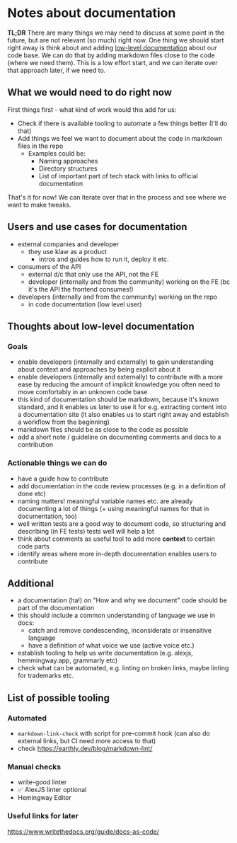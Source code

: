 # Notes about documentation

**TL;DR**
There are many things we may need to discuss at some point in the future, but are not relevant (so much) right now. One thing we should start right away is think about and adding [low-level documentation](#Thoughts-about-low-level-documentation) about our code base. We can do that by adding markdown files close to the code (where we need them). This is a low effort start, and we can iterate over that approach later, if we need to. 

## What we would need to do right now

First things first - what kind of work would this add for us:

- Check if there is available tooling to automate a few things better (I'll do that)
- Add things we feel we want to document about the code in markdown files in the repo
  - Examples could be: 
    - Naming approaches 
    - Directory structures
    - List of important part of tech stack with links to official documentation

That's it for now! We can iterate over that in the process and see where we want to make tweaks.


## Users and use cases for documentation

- external companies and developer
    - they use klaw as a product
        - intros and guides how to run it, deploy it etc.
- consumers of the API
    - external d/c that only use the API, not the FE
    - developer (internally and from the community) working on the FE (bc it's the API the frontend consumes!)
- developers (internally and from the community) working on the repo
    - in code documentation (low level user)


## Thoughts about low-level documentation

### Goals
- enable developers (internally and externally) to gain understanding about context and approaches by being explicit about it
- enable developers (internally and externally) to contribute with a more ease by reducing the amount of implicit knowledge you often need to move comfortably in an unknown code base
- this kind of documentation should be markdown, because it's known standard, and it enables us later to use it for 
  e.g. extracting content into a documentation site (it also enables us to start right away and establish a workflow from the beginning)
- markdown files should be as close to the code as possible
- add a short note / guideline on documenting comments and docs to a contribution


### Actionable things we can do
- have a guide how to contribute
- add documentation in the code review processes (e.g. in a definition of done etc)
- naming matters! meaningful variable names etc. are already documenting a lot of things (+ using meaningful names for that in documentation, too)
- well written tests are a good way to document code, so structuring and describing (in FE tests) tests well will help a lot
- think about comments as useful tool to add more **context** to certain code parts
- identify areas where more in-depth documentation enables users to contribute


## Additional
- a documentation (ha!) on "How and why we document" code should be part of the documentation
- this should include a common understanding of language we use in docs:
    - catch and remove condescending, inconsiderate or insensitive language
    - have a definition of what voice we use (active voice etc.)
- establish tooling to help us write documentation (e.g. alexjs, hemmingway.app, grammarly etc)
- check what can be automated, e.g. linting on broken links, maybe linting for trademarks etc.


## List of possible tooling

### Automated
- `markdown-link-check` with script for pre-commit hook (can also do external links, but CI need more access to that)
- check https://earthly.dev/blog/markdown-lint/


### Manual checks
- write-good linter
- ✅ AlexJS linter optional
- Hemingway Editor

### Useful links for later
https://www.writethedocs.org/guide/docs-as-code/
